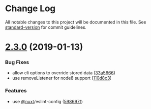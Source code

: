 # Change Log

All notable changes to this project will be documented in this file. See [standard-version](https://github.com/conventional-changelog/standard-version) for commit guidelines.

<a name="2.3.0"></a>
# [2.3.0](https://github.com/nuxt-community/nuxt-generate-cluster/compare/v2.0.2...v2.3.0) (2019-01-13)


### Bug Fixes

* allow cli options to override stored data ([33a5666](https://github.com/nuxt-community/nuxt-generate-cluster/commit/33a5666))
* use removeListener for node8 support ([110d8c3](https://github.com/nuxt-community/nuxt-generate-cluster/commit/110d8c3))


### Features

* use [@nuxt](https://github.com/nuxt)/eslint-config ([598697f](https://github.com/nuxt-community/nuxt-generate-cluster/commit/598697f))
